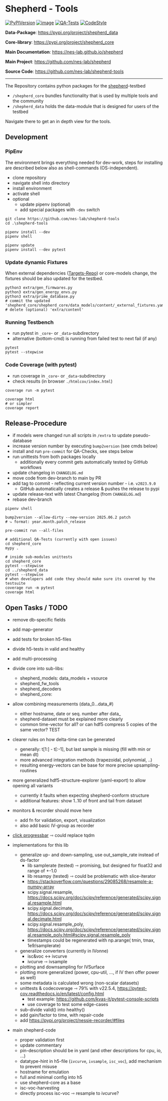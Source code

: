 # Shepherd - Tools

[![PyPIVersion](https://img.shields.io/pypi/v/shepherd_data.svg)](https://pypi.org/project/shepherd_data)
[![image](https://img.shields.io/pypi/pyversions/shepherd_data.svg)](https://pypi.python.org/pypi/shepherd-data)
[![QA-Tests](https://github.com/nes-lab/shepherd-tools/actions/workflows/quality_assurance.yaml/badge.svg)](https://github.com/nes-lab/shepherd-tools/actions/workflows/quality_assurance.yaml)
[![CodeStyle](https://img.shields.io/endpoint?url=https://raw.githubusercontent.com/astral-sh/ruff/main/assets/badge/v2.json)](https://github.com/astral-sh/ruff)

**Data-Package**: <https://pypi.org/project/shepherd_data>

**Core-library**: <https://pypi.org/project/shepherd_core>

**Main Documentation**: <https://nes-lab.github.io/shepherd>

**Main Project**: <https://github.com/nes-lab/shepherd>

**Source Code**: <https://github.com/nes-lab/shepherd-tools>

---

The Repository contains python packages for the [shepherd](https://github.com/nes-lab/shepherd)-testbed

- `/shepherd_core` bundles functionality that is used by multiple tools and the community
- `/shepherd_data` holds the data-module that is designed for users of the testbed

Navigate there to get an in depth view for the tools.

## Development

### PipEnv

The environment brings everything needed for dev-work, steps for installing are described below also as shell-commands (OS-independent).

- clone repository
- navigate shell into directory
- install environment
- activate shell
- optional
  - update pipenv (optional)
  - add special packages with `-dev` switch

```Shell
git clone https://github.com/nes-lab/shepherd-tools
cd .\shepherd-tools

pipenv install --dev
pipenv shell

pipenv update
pipenv install --dev pytest
```

### Update dynamic Fixtures

When external dependencies ([Targets-Repo](https://github.com/nes-lab/shepherd-targets/)) or core-models change, the fixtures should be also updated for the testbed.

```shell
python3 extra/gen_firmwares.py
python3 extra/gen_energy_envs.py
python3 extra/prime_database.py
# commit the updated 'shepherd_core/shepherd_core/data_models/content/_external_fixtures.yaml'
# delete (optional) 'extra/content'
```

### Running Testbench

- run pytest in ``_core``- or ``_data``-subdirectory
- alternative (bottom-cmd) is running from failed test to next fail (if any)

```shell
pytest
pytest --stepwise
```

### Code Coverage (with pytest)

- run coverage in ``_core``- or ``_data``-subdirectory
- check results (in browser `./htmlcov/index.html`)

```shell
coverage run -m pytest

coverage html
# or simpler
coverage report
```

## Release-Procedure

- if models were changed run all scripts in `/extra` to update pseudo-database
- increase version number by executing ``bump2version`` (see cmds below)
- install and run ``pre-commit`` for QA-Checks, see steps below
- run unittests from both packages locally
  - additionally every commit gets automatically tested by GitHub workflows
- update changelog in ``CHANGELOG.md``
- move code from dev-branch to main by PR
- add tag to commit - reflecting current version number - i.e. ``v2023.9.0``
  - GitHub automatically creates a release & pushes the release to pypi
- update release-text with latest Changelog (from `CHANGELOG.md`)
- rebase dev-branch

```shell
pipenv shell

bump2version --allow-dirty --new-version 2025.06.2 patch
# ⤷ format: year.month.patch_release

pre-commit run --all-files

# additional QA-Tests (currently with open issues)
cd shepherd_core
mypy .

# inside sub-modules unittests
cd shepherd_core
pytest --stepwise
cd ../shepherd_data
pytest --stepwise
# when developers add code they should make sure its covered by the testsuite
coverage run -m pytest
coverage html
```

## Open Tasks / TODO

- remove db-specific fields
- add map-generator
- add tests for broken h5-files
- divide h5-tests in valid and healthy
- add multi-processing
- divide core into sub-libs:
  - shepherd_models: data_models + vsource
  - shepherd_fw_tools
  - shepherd_decoders
  - shepherd_core:
- allow combining measurements (data_0...data_#)
  - either hostname, date or seq. number after data_
  - shepherd-dataset must be explained more clearly
  - common time-vector for all? or can hdf5 compress 5 copies of the same vector? TEST
- clearer rules on how delta-time can be generated
  - generally: t[1:] - t[:-1], but last sample is missing (fill with min or mean dt)
  - more advanced integration methods (trapezoidal, polynomial, ..)
  - resulting energy-vectors can be base for more precise upsampling-routines
- more generalized hdf5-structure-explorer (yaml-export) to allow opening all variants
  - currently it faults when expecting shepherd-conform structure
  - additional features: show 1..10 of front and tail from dataset
- monitors & recorder should move here
  - add fn for validation, export, visualization
  - also add basic IV-group as recorder

- [click progressbar](https://click.palletsprojects.com/en/8.1.x/api/#click.progressbar) ⇾ could replace tqdm
- implementations for this lib
  - generalize up- and down-sampling, use out_sample_rate instead of ds-factor
    - lib samplerate (tested) ⇾ promising, but designed for float32 and range of +-1.0
    - lib resampy (tested) ⇾ could be problematic with slice-iterator
    - https://stackoverflow.com/questions/29085268/resample-a-numpy-array
    - scipy.signal.resample, https://docs.scipy.org/doc/scipy/reference/generated/scipy.signal.resample.html
    - scipy.signal.decimate, https://docs.scipy.org/doc/scipy/reference/generated/scipy.signal.decimate.html
    - scipy.signal.resample_poly, https://docs.scipy.org/doc/scipy/reference/generated/scipy.signal.resample_poly.html#scipy.signal.resample_poly
    - timestamps could be regenerated with np.arange( tmin, tmax, 1e9/samplerate)
  - generalize converters (currently in IVonne)
    - isc&voc <-> ivcurve
    - ivcurve ⇾ ivsample
  - plotting and downsampling for IVSurface
  - plotting more generalized (power, cpu-util, ..., if IV then offer power as well)
  - some metadata is calculated wrong (non-scalar datasets)
  - unittests & codecoverage ⇾ 79% with v22.5.4, https://pytest-cov.readthedocs.io/en/latest/config.html
    - test example: https://github.com/kvas-it/pytest-console-scripts
    - use coverage to test some edge-cases
  - sub-divide valid() into healthy()
  - add gain/factor to time, with repair-code
  - add https://pypi.org/project/nessie-recorder/#files
- main shepherd-code
  - proper validation first
  - update commentary
  - pin-description should be in yaml (and other descriptions for cpu, io, ...)
  - datatype-hint in h5-file (`ivcurve`, `ivsample`, `isc_voc`), add mechanism to prevent misuse
  - hostname for emulation
  - full and minimal config into h5
  - use shepherd-core as a base
  - isc-voc-harvesting
  - directly process isc-voc ⇾ resample to ivcurve?
